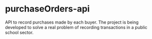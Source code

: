 # purchaseOrders-api
API to record purchases made by each buyer. The project is being developed to solve a real problem of recording transactions in a public school sector.
